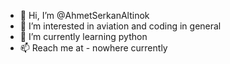 - 👋 Hi, I’m @AhmetSerkanAltinok
- 👀 I’m interested in aviation and coding in general
- 🌱 I’m currently learning python
- 📫 Reach me at - nowhere currently

